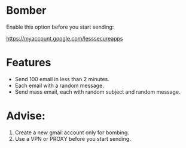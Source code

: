 # Bomber

Enable this option before you start sending:

https://myaccount.google.com/lesssecureapps

# Features
- Send 100 email in less than 2 minutes.
- Each email with a random message.
- Send mass email, each with random subject and random message.


# Advise:
1. Create a new gmail account only for bombing.
2. Use a VPN or PROXY before you start sending.
